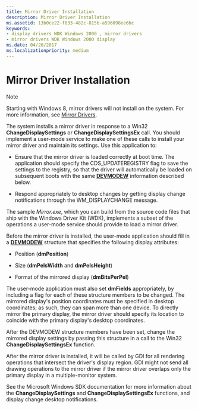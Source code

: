 ```yaml
---
title: Mirror Driver Installation
description: Mirror Driver Installation
ms.assetid: 13b0ce22-f833-482c-815b-a596098ee6bc
keywords:
- display drivers WDK Windows 2000 , mirror drivers
- mirror drivers WDK Windows 2000 display
ms.date: 04/20/2017
ms.localizationpriority: medium
---
```


# Mirror Driver Installation

> [!NOTE]
>
> Starting with Windows 8, mirror drivers will not install on the system. For more information, see [Mirror Drivers](mirror-drivers.md).

The system installs a mirror driver in response to a Win32 **ChangeDisplaySettings** or **ChangeDisplaySettingsEx** call. You should implement a user-mode service to make one of these calls to install your mirror driver and maintain its settings. Use this application to:

-   Ensure that the mirror driver is loaded correctly at boot time. The application should specify the CDS\_UPDATEREGISTRY flag to save the settings to the registry, so that the driver will automatically be loaded on subsequent boots with the same [**DEVMODEW**](/windows/win32/api/wingdi/ns-wingdi-_devicemodew) information described below.

-   Respond appropriately to desktop changes by getting display change notifications through the WM\_DISPLAYCHANGE message.

The sample *Mirror.exe*, which you can build from the source code files that ship with the Windows Driver Kit (WDK), implements a subset of the operations a user-mode service should provide to load a mirror driver.

Before the mirror driver is installed, the user-mode application should fill in a [**DEVMODEW**](/windows/win32/api/wingdi/ns-wingdi-_devicemodew) structure that specifies the following display attributes:

-   Position (**dmPosition**)

-   Size (**dmPelsWidth** and **dmPelsHeight**)

-   Format of the mirrored display (**dmBitsPerPel**)

The user-mode application must also set **dmFields** appropriately, by including a flag for each of these structure members to be changed. The mirrored display's position coordinates must be specified in desktop coordinates; as such, they can span more than one device. To directly mirror the primary display, the mirror driver should specify its location to coincide with the primary display's desktop coordinates.

After the DEVMODEW structure members have been set, change the mirrored display settings by passing this structure in a call to the Win32 **ChangeDisplaySettingsEx** function.

After the mirror driver is installed, it will be called by GDI for all rendering operations that intersect the driver's display region. GDI might not send all drawing operations to the mirror driver if the mirror driver overlaps only the primary display in a multiple-monitor system.

See the Microsoft Windows SDK documentation for more information about the **ChangeDisplaySettings** and **ChangeDisplaySettingsEx** functions, and display change desktop notifications.
